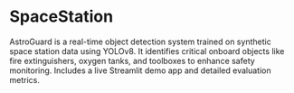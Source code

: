 # SpaceStation
AstroGuard is a real-time object detection system trained on synthetic space station data using YOLOv8. It identifies critical onboard objects like fire extinguishers, oxygen tanks, and toolboxes to enhance safety monitoring. Includes a live Streamlit demo app and detailed evaluation metrics.

